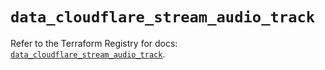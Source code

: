 # `data_cloudflare_stream_audio_track`

Refer to the Terraform Registry for docs: [`data_cloudflare_stream_audio_track`](https://registry.terraform.io/providers/cloudflare/cloudflare/5.7.1/docs/data-sources/stream_audio_track).
